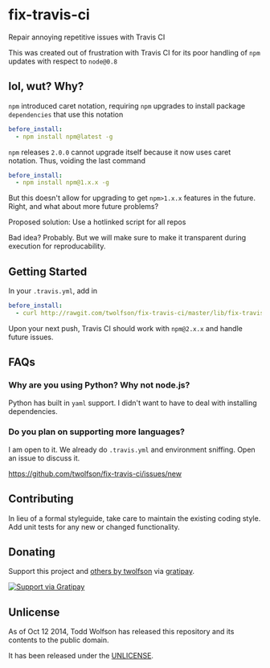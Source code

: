 # fix-travis-ci

Repair annoying repetitive issues with Travis CI

This was created out of frustration with Travis CI for its poor handling of `npm` updates with respect to `node@0.8`

## lol, wut? Why?
`npm` introduced caret notation, requiring `npm` upgrades to install package `dependencies` that use this notation

```yaml
before_install:
  - npm install npm@latest -g
```

`npm` releases `2.0.0` cannot upgrade itself because it now uses caret notation. Thus, voiding the last command

```yaml
before_install:
  - npm install npm@1.x.x -g
```

But this doesn't allow for upgrading to get `npm>1.x.x` features in the future. Right, and what about more future problems?

Proposed solution: Use a hotlinked script for all repos

Bad idea? Probably. But we will make sure to make it transparent during execution for reproducability.

## Getting Started
In your `.travis.yml`, add in

```yaml
before_install:
  - curl http://rawgit.com/twolfson/fix-travis-ci/master/lib/fix-travis-ci.bash | bash -s
```

Upon your next push, Travis CI should work with `npm@2.x.x` and handle future issues.

## FAQs
### Why are you using Python? Why not node.js?
Python has built in `yaml` support. I didn't want to have to deal with installing dependencies.

### Do you plan on supporting more languages?
I am open to it. We already do `.travis.yml` and environment sniffing. Open an issue to discuss it.

https://github.com/twolfson/fix-travis-ci/issues/new

## Contributing
In lieu of a formal styleguide, take care to maintain the existing coding style. Add unit tests for any new or changed functionality.

## Donating
Support this project and [others by twolfson][gratipay] via [gratipay][].

[![Support via Gratipay][gratipay-badge]][gratipay]

[gratipay-badge]: https://cdn.rawgit.com/gratipay/gratipay-badge/2.x.x/dist/gratipay.png
[gratipay]: https://www.gratipay.com/twolfson/

## Unlicense
As of Oct 12 2014, Todd Wolfson has released this repository and its contents to the public domain.

It has been released under the [UNLICENSE][].

[UNLICENSE]: UNLICENSE

